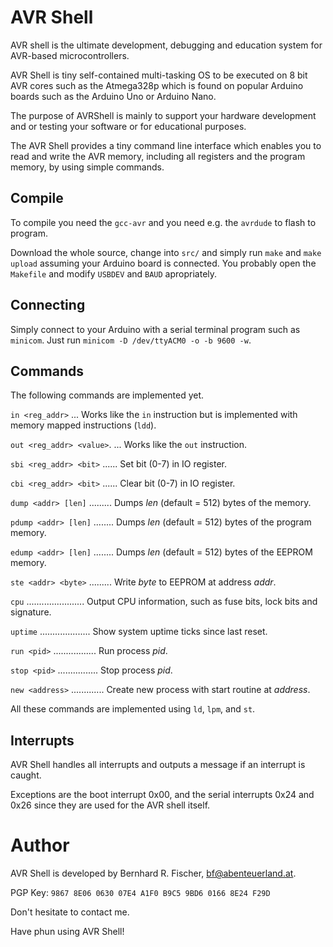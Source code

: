 # AVR Shell

AVR shell is the ultimate development, debugging and education system for
AVR-based microcontrollers.

AVR Shell is tiny self-contained multi-tasking OS to be executed on 8 bit AVR
cores such as the Atmega328p which is found on popular Arduino boards such as
the Arduino Uno or Arduino Nano.

The purpose of AVRShell is mainly to support your hardware development and or
testing your software or for educational purposes.

The AVR Shell provides a tiny command line interface which enables you to read
and write the AVR memory, including all registers and the program memory, by
using simple commands.

## Compile

To compile you need the `gcc-avr` and you need e.g. the `avrdude` to flash to
program.

Download the whole source, change into `src/` and simply run `make` and `make
upload` assuming your Arduino board is connected. You probably open the
`Makefile` and modify `USBDEV` and `BAUD` apropriately.

## Connecting

Simply connect to your Arduino with a serial terminal program such as `minicom`.
Just run `minicom -D /dev/ttyACM0 -o -b 9600 -w`.

## Commands

The following commands are implemented yet.

`in <reg_addr>` ... Works like the `in` instruction but is implemented with
memory mapped instructions (`ldd`).

`out <reg_addr> <value>`. ... Works like the `out` instruction.

`sbi <reg_addr> <bit>` ...... Set bit (0-7) in IO register.

`cbi <reg_addr> <bit>` ...... Clear bit (0-7) in IO register.

`dump <addr> [len]` ......... Dumps _len_ (default = 512) bytes of the memory.

`pdump <addr> [len]` ........ Dumps _len_ (default = 512) bytes of the program memory.

`edump <addr> [len]` ........ Dumps _len_ (default = 512) bytes of the EEPROM memory.

`ste <addr> <byte>` ......... Write _byte_ to EEPROM at address _addr_.

`cpu` ....................... Output CPU information, such as fuse bits, lock bits and signature.

`uptime` .................... Show system uptime ticks since last reset.

`run <pid>` ................. Run process _pid_.

`stop <pid>` ................ Stop process _pid_.

`new <address>` ............. Create new process with start routine at _address_.

All these commands are implemented using `ld`, `lpm`, and `st`.

## Interrupts

AVR Shell handles all interrupts and outputs a message if an interrupt is
caught.

Exceptions are the boot interrupt 0x00, and the serial interrupts 0x24 and 0x26
since they are used for the AVR shell itself.

# Author

AVR Shell is developed by Bernhard R. Fischer, bf@abenteuerland.at.

PGP Key: `9867 8E06 0630 07E4 A1F0 B9C5 9BD6 0166 8E24 F29D`

Don't hesitate to contact me.

Have phun using AVR Shell!

